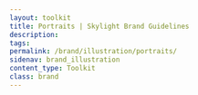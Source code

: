 ```yaml
---
layout: toolkit
title: Portraits | Skylight Brand Guidelines
description:
tags:
permalink: /brand/illustration/portraits/
sidenav: brand_illustration
content_type: Toolkit
class: brand
---
```


